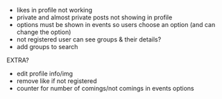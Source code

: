 - likes in profile not working
- private and almost private posts not showing in profile 
- options must be shown in events so users choose an option (and can change the option)
- not registered user can see groups & their details?
- add groups to search

EXTRA?

- edit profile info/img
- remove like if not registered
- counter for number of comings/not comings in events options

